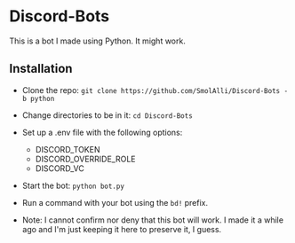 # Discord-Bots

This is a bot I made using Python. It might work.

## Installation

-   Clone the repo: `git clone https://github.com/SmolAlli/Discord-Bots -b python`

-   Change directories to be in it: `cd Discord-Bots`

-   Set up a .env file with the following options:

    -   DISCORD_TOKEN
    -   DISCORD_OVERRIDE_ROLE
    -   DISCORD_VC

-   Start the bot: `python bot.py`

-   Run a command with your bot using the `bd!` prefix.

*   Note: I cannot confirm nor deny that this bot will work. I made it a while ago and I'm just keeping it here to preserve it, I guess.

